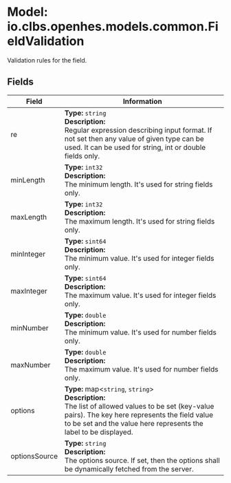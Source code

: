# Model: io.clbs.openhes.models.common.FieldValidation

Validation rules for the field.

## Fields

| Field | Information |
| --- | --- |
| re | <b>Type:</b> `string`<br><b>Description:</b><br>Regular expression describing input format. If not set then any value of given type can be used. It can be used for string, int or double fields only. |
| minLength | <b>Type:</b> `int32`<br><b>Description:</b><br>The minimum length. It's used for string fields only. |
| maxLength | <b>Type:</b> `int32`<br><b>Description:</b><br>The maximum length. It's used for string fields only. |
| minInteger | <b>Type:</b> `sint64`<br><b>Description:</b><br>The minimum value. It's used for integer fields only. |
| maxInteger | <b>Type:</b> `sint64`<br><b>Description:</b><br>The maximum value. It's used for integer fields only. |
| minNumber | <b>Type:</b> `double`<br><b>Description:</b><br>The minimum value. It's used for number fields only. |
| maxNumber | <b>Type:</b> `double`<br><b>Description:</b><br>The maximum value. It's used for number fields only. |
| options | <b>Type:</b> map<`string`, `string`><br><b>Description:</b><br>The list of allowed values to be set (key-value pairs). The key here represents the field value to be set and the value here represents the label to be displayed. |
| optionsSource | <b>Type:</b> `string`<br><b>Description:</b><br>The options source. If set, then the options shall be dynamically fetched from the server. |

